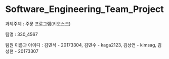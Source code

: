 # Software_Engineering_Team_Project
과제주제 : 주문 프로그램(키오스크)


팀명 : 330_4567


팀원 이름과 아이디 : 김민석 - 20173304, 김민수 - kaga2123, 김상연 - kimsag, 김성현 - 20173307
